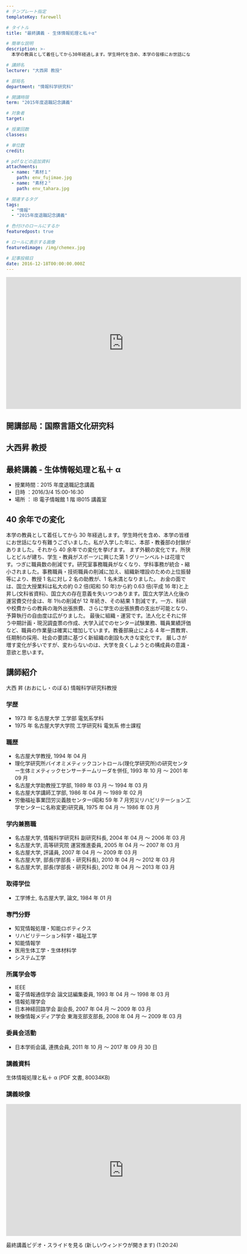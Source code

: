 ```yaml
---
# テンプレート指定
templateKey: farewell

# タイトル
title: "最終講義 - 生体情報処理と私＋α"

# 簡単な説明
description: >-
  本学の教員として着任してから30年経過します。学生時代を含め、本学の皆様にお世話になり有難うございました。私が入学した年に、本部・教養部の封鎖がありました。それから40余年での変化を挙げます。 まず外観の変化です。所狭しとビルが建ち、学生・教員がスポーツに興じた第1グリーンベルトは花壇です。つぎに職員数の削減です。研究室事務職員がなくなり、学科事務が統合・縮小されました。事務職員・技術職員の削減に加え、組織新増設のための上位振替等により、教授1名に対し2名の助教が、1名未満となりました。 お金の面では、国立大授業料は私大の約0.2倍(昭和50年)から約0.63倍(平成16年)と上昇し(文科省資料)、国立大の存在意義を失いつつあります。国立大学法人化後の運営費交付金は、年1％の削減が12年続き、その結果1割減です。一方、科研や校費からの教員の海外出張旅費、さらに学生の出張旅費の支出が可能となり、予算執行の自由度は広がりました。 最後に組織・運営です。法人化とそれに伴う中期計画・現況調査票の作成、大学入試でのセンター試験業務、職員業績評価など、職員の作業量は確実に増加しています。教養部廃止による4年一貫教育、任期制の採用、社会の要請に基づく新組織の創設も大きな変化です。 厳しさが増す変化が多いですが、変わらないのは、大学を良くしようとの構成員の意識・意欲と思います。

# 講師名
lecturer: "大西昇 教授"

# 部局名
department: "情報科学研究科"

# 開講時限
term: "2015年度退職記念講義"

# 対象者
target:

# 授業回数
classes:

# 単位数
credit:

# pdfなどの追加資料
attachments:
  - name: "素材１"
    path: env_fujimae.jpg
  - name: "素材２"
    path: env_tahara.jpg

# 関連するタグ
tags:
  - "情報"
  - "2015年度退職記念講義"

# 色付けのロールにするか
featuredpost: true

# ロールに表示する画像
featuredimage: /img/chemex.jpg

# 記事投稿日
date: 2016-12-18T00:00:00.000Z
---
```


<iframe src="https://nuvideo.media.nagoya-u.ac.jp/embed/ead4fee8fec3423c4c9a710aa9bb54885e0f6690/autostart/false/caption/true" width="640" height="360" frameborder="0" allowfullscreen></iframe>

## 開講部局：国際言語文化研究科

## 大西昇 教授

## 最終講義 - 生体情報処理と私＋ α

- 授業時間：2015 年度退職記念講義
- 日時 ：2016/3/4 15:00-16:30
- 場所 ： IB 電子情報館 1 階 IB015 講義室

## 40 余年での変化

本学の教員として着任してから 30 年経過します。学生時代を含め、本学の皆様にお世話になり有難うございました。私が入学した年に、本部・教養部の封鎖がありました。それから 40 余年での変化を挙げます。 まず外観の変化です。所狭しとビルが建ち、学生・教員がスポーツに興じた第 1 グリーンベルトは花壇です。つぎに職員数の削減です。研究室事務職員がなくなり、学科事務が統合・縮小されました。事務職員・技術職員の削減に加え、組織新増設のための上位振替等により、教授 1 名に対し 2 名の助教が、1 名未満となりました。 お金の面では、国立大授業料は私大の約 0.2 倍(昭和 50 年)から約 0.63 倍(平成 16 年)と上昇し(文科省資料)、国立大の存在意義を失いつつあります。国立大学法人化後の運営費交付金は、年 1％の削減が 12 年続き、その結果 1 割減です。一方、科研や校費からの教員の海外出張旅費、さらに学生の出張旅費の支出が可能となり、予算執行の自由度は広がりました。 最後に組織・運営です。法人化とそれに伴う中期計画・現況調査票の作成、大学入試でのセンター試験業務、職員業績評価など、職員の作業量は確実に増加しています。教養部廃止による 4 年一貫教育、任期制の採用、社会の要請に基づく新組織の創設も大きな変化です。 厳しさが増す変化が多いですが、変わらないのは、大学を良くしようとの構成員の意識・意欲と思います。

## 講師紹介

大西 昇 (おおにし・のぼる) 情報科学研究科教授

### 学歴

- 1973 年 名古屋大学 工学部 電気系学科
- 1975 年 名古屋大学大学院 工学研究科 電気系 修士課程

### 職歴

- 名古屋大学教授, 1994 年 04 月
- 理化学研究所バイオミメティックコントロール(理化学研究所)の研究センター生体ミメティックセンサーチームリーダを併任, 1993 年 10 月 ～ 2001 年 09 月
- 名古屋大学助教授工学部, 1989 年 03 月 ～ 1994 年 03 月
- 名古屋大学講師工学部, 1986 年 04 月 ～ 1989 年 02 月
- 労働福祉事業団労災義肢センター(昭和 59 年 7 月労災リハビリテーション工学センターに名称変更)研究員, 1975 年 04 月 ～ 1986 年 03 月

### 学内兼務職

- 名古屋大学, 情報科学研究科 副研究科長, 2004 年 04 月 ～ 2006 年 03 月
- 名古屋大学, 高等研究院 運営推進委員, 2005 年 04 月 ～ 2007 年 03 月
- 名古屋大学, 評議員, 2007 年 04 月 ～ 2009 年 03 月
- 名古屋大学, 部長(学部長・研究科長), 2010 年 04 月 ～ 2012 年 03 月
- 名古屋大学, 部長(学部長・研究科長), 2012 年 04 月 ～ 2013 年 03 月

### 取得学位

- 工学博士, 名古屋大学, 論文, 1984 年 01 月

### 専門分野

- 知覚情報処理・知能ロボティクス
- リハビリテーション科学・福祉工学
- 知能情報学
- 医用生体工学・生体材料学
- システム工学

### 所属学会等

- IEEE
- 電子情報通信学会 論文誌編集委員, 1993 年 04 月 ～ 1998 年 03 月
- 情報処理学会
- 日本神経回路学会 副会長, 2007 年 04 月 ～ 2009 年 03 月
- 映像情報メディア学会 東海支部支部長, 2008 年 04 月 ～ 2009 年 03 月

### 委員会活動

- 日本学術会議, 連携会員, 2011 年 10 月 ～ 2017 年 09 月 30 日

### 講義資料

生体情報処理と私＋ α (PDF 文書, 80034KB)

### 講義映像

<iframe src="https://nuvideo.media.nagoya-u.ac.jp/embed/cd420eda200edc352b014b9158d6c6ade21f2570/autostart/false/caption/true" width="640" height="360" frameborder="0" allowfullscreen></iframe>

最終講義ビデオ・スライドを見る (新しいウィンドウが開きます) (1:20:24)
